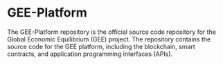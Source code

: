 # GEE-Platform
The GEE-Platform repository is the official source code repository for the Global Economic Equilibrium (GEE) project. The repository contains the source code for the GEE platform, including the blockchain, smart contracts, and application programming interfaces (APIs).
